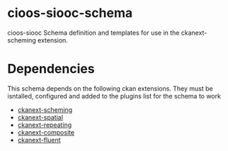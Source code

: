 # cioos-siooc-schema

cioos-siooc Schema definition and templates for use in the ckanext-scheming extension.

# Dependencies
This schema depends on the following ckan extensions. They must be isntalled, configured and added to the plugins list for the schema to work
* [ckanext-scheming](https://github.com/cioos-siooc/ckanext-scheming)
* [ckanext-spatial](https://github.com/cioos-siooc/ckanext-spatial)
* [ckanext-repeating](https://github.com/open-data/ckanext-repeating)
* [ckanext-composite](https://github.com/EnviDat/ckanext-composite)
* [ckanext-fluent](https://github.com/ckan/ckanext-fluent)
